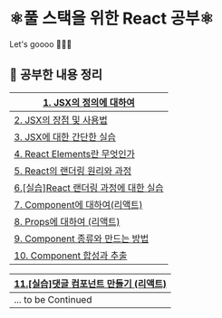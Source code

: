 # ⚛️풀 스택을 위한 React 공부⚛️
Let's goooo 🚀🚀🚀

## 📙 공부한 내용 정리 

| [1. JSX의 정의에 대하여](https://dalcheonroadhead.tistory.com/357) |
| ------------------------------------------------------------ |
| [2. JSX의 장점 및 사용법 ](https://dalcheonroadhead.tistory.com/358) |
| [3. JSX에 대한 간단한 실습](https://dalcheonroadhead.tistory.com/359) |
| [4. React Elements란 무엇인가](https://dalcheonroadhead.tistory.com/360) |
| [5. React의 랜더링 원리와 과정](https://dalcheonroadhead.tistory.com/361) |
| [6.[실습]React 랜더링 과정에 대한 실습](https://dalcheonroadhead.tistory.com/362) |
| [7. Component에 대하여(리액트)](https://dalcheonroadhead.tistory.com/363) |
| [8. Props에 대하여 (리액트)](https://dalcheonroadhead.tistory.com/364) |
| [9. Component 종류와 만드는 방법](https://dalcheonroadhead.tistory.com/365) |
| [10. Component 합성과 추출](https://dalcheonroadhead.tistory.com/366) |

| [11.[실습]댓글 컴포넌트 만들기 (리액트)](https://dalcheonroadhead.tistory.com/367) |
| ------------------------------------------------------------ |
| ... to be Continued                                          |






